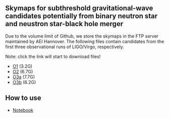 ## Skymaps for subthreshold gravitational-wave candidates potentially from binary neutron star and neustron star-black hole merger

Due to the volume limit of Github, we store the skymaps in the FTP server maintained by AEI Hannover.
The following files contain candidates from the first three observational runs of LIGO/Virgo, respectively.

Note: click the link will start to download files!

* [O1](https://www.atlas.aei.uni-hannover.de/work/yifan.wang/grb/gwrun/gwskymap/gwskymap_o1.hdf) (3.2G)
* [O2](https://www.atlas.aei.uni-hannover.de/work/yifan.wang/grb/gwrun/gwskymap/gwskymap_o2.hdf) (6.7G)
* [O3a](https://www.atlas.aei.uni-hannover.de/work/yifan.wang/grb/gwrun/gwskymap/gwskymap_o3a.hdf)  (7.7G)
* [O3b](https://www.atlas.aei.uni-hannover.de/work/yifan.wang/grb/gwrun/gwskymap/gwskymap_o3b.hdf)  (6.2G)

## How to use

* [Notebook](https://github.com/gwastro/gw-longgrb/blob/master/gwskymap/how-to-use.ipynb)
